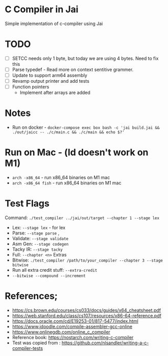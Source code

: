 # C Compiler in Jai

Simple implementation of c-compiler using Jai


# TODO
- [ ] SETCC needs only 1 byte, but today we are using 4 bytes. Need to fix this
- [ ] Parse typedef - Read more on context sentitive grammer.
- [ ] Update to support arm64 assembly
- [ ] Revamp output printer and add tests
- [ ] Function pointers
    - Implement after arrays are added


# Notes
- Run on docker - `docker-compose exec box bash -c 'jai build.jai && ./out/jaicc -- ./c/main.c && ./c/main && echo $?'`

# Run on Mac - (ld doesn't work on M1)
- `arch -x86_64` - run x86_64 binaries on M1 mac
- `arch -x86_64 fish` - run x86_64 binaries on M1 mac

# Test Flags
Command: `./test_compiler ../jai/out/target --chapter 1 --stage lex`
- Lex: `--stage lex` - for lex
- Parse: `--stage parse` ,  
- Validate: `--stage validate`
- Asm Gen: `--stage codegen`
- Tacky IR: `--stage tacky`
- Full: `--chapter <n>`
Extras
- Bitwise: `./test_compiler /path/to/your_compiler --chapter 3 --stage bitwise`
- Run all extra credit stuff: `--extra-credit`
- `--bitwise --compound --increment`


# References;
- https://cs.brown.edu/courses/cs033/docs/guides/x64_cheatsheet.pdf
- https://web.stanford.edu/class/cs107/resources/x86-64-reference.pdf
- https://docs.oracle.com/cd/E19253-01/817-5477/index.html
- https://www.jdoodle.com/compile-assembler-gcc-online
- https://www.onlinegdb.com/online_c_compiler
- Reference book: https://nostarch.com/writing-c-compiler
- Test was copied from : https://github.com/nlsandler/writing-a-c-compiler-tests


